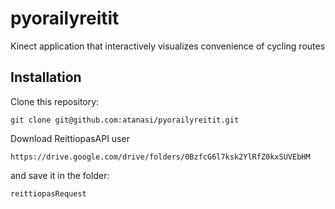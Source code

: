# pyorailyreitit

Kinect application that interactively visualizes convenience of cycling routes

## Installation

Clone this repository:
	
	git clone git@github.com:atanasi/pyorailyreitit.git

Download ReittiopasAPI user

	https://drive.google.com/drive/folders/0BzfcG6l7ksk2YlRfZ0kxSUVEbHM

and save it in the folder:

	reittiopasRequest
